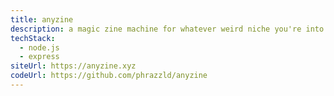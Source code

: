```yaml
---
title: anyzine
description: a magic zine machine for whatever weird niche you're into rn
techStack:
  - node.js
  - express
siteUrl: https://anyzine.xyz
codeUrl: https://github.com/phrazzld/anyzine
---
```

